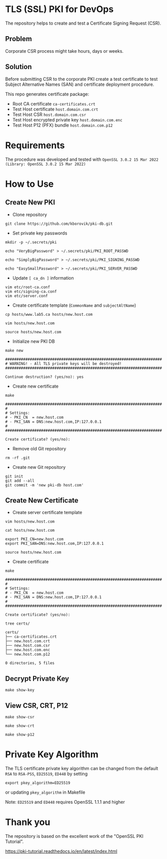 # TLS (SSL) PKI for DevOps

The repository helps to create and test a Certificate Signing Request (CSR).

## Problem

Corporate CSR process might take hours, days or weeks.

## Solution

Before submitting CSR to the corporate PKI create a test certificate to test Subject Alternative Names (SAN) and certificate deployment procedure.

This repo generates certificate package:

- Root CA certificate `ca-certificates.crt`
- Test Host certificate `host.domain.com.crt`
- Test Host CSR `host.domain.com.csr`
- Test Host encrypted private key `host.domain.com.enc`
- Test Host P12 (PFX) bundle `host.domain.com.p12`

# Requirements

The procedure was developed and tested with `OpenSSL 3.0.2 15 Mar 2022 (Library: OpenSSL 3.0.2 15 Mar 2022)`

# How to Use

## Create New PKI

- Clone repository

```
git clone https://github.com/kborovik/pki-db.git
```

- Set private key passwords

```
mkdir -p ~/.secrets/pki
```

```
echo "VeryBigPassword" > ~/.secrets/pki/PKI_ROOT_PASSWD
```

```
echo "SimplyBigPassword" > ~/.secrets/pki/PKI_SIGNING_PASSWD
```

```
echo "EasySmallPassword" > ~/.secrets/pki/PKI_SERVER_PASSWD
```

- Update `[ ca_dn ]` information

```
vim etc/root-ca.conf
vim etc/signing-ca.conf
vim etc/server.conf
```

- Create certificate template (`CommonName` and `subjectAltName`)

```
cp hosts/www.lab5.ca hosts/new.host.com
```

```
vim hosts/new.host.com
```

```
source hosts/new.host.com
```

- Initialize new PKI DB

```
make new
```

```
######################################################################
# WARNING! - All TLS private keys will be destroyed!
######################################################################

Continue destruction? (yes/no): yes
```

- Create new certificate

```
make
```

```
######################################################################
#
# Settings:
# - PKI_CN  = new.host.com
# - PKI_SAN = DNS:new.host.com,IP:127.0.0.1
#
######################################################################

Create certificate? (yes/no):
```

- Remove old Git repository

```
rm -rf .git
```

- Create new Git repository

```
git init
git add --all
git commit -m 'new pki-db host.com'
```

## Create New Certificate

- Create server certificate template

```
vim hosts/new.host.com
```

```
cat hosts/new.host.com
```

```
export PKI_CN=new.host.com
export PKI_SAN=DNS:new.host.com,IP:127.0.0.1
```

```
source hosts/new.host.com
```

- Create certificate

```
make
```

```
######################################################################
#
# Settings:
# - PKI_CN  = new.host.com
# - PKI_SAN = DNS:new.host.com,IP:127.0.0.1
#
######################################################################

Create certificate? (yes/no):
```

```
tree certs/
```

```
certs/
├── ca-certificates.crt
├── new.host.com.crt
├── new.host.com.csr
├── new.host.com.enc
└── new.host.com.p12

0 directories, 5 files
```

## Decrypt Private Key

```
make show-key
```

## View CSR, CRT, P12

```
make show-csr
```

```
make show-crt
```

```
make show-p12
```

# Private Key Algorithm

The TLS certificate private key algorithm can be changed from the default `RSA` to `RSA-PSS`, `ED25519`, `ED448` by setting

```
export pkey_algorithm=ED25519
```

or updating `pkey_algorithm` in Makefile

Note: `ED25519` and `ED448` requires OpenSSL 1.1.1 and higher

# Thank you

The repository is based on the excellent work of the "OpenSSL PKI Tutorial".

https://pki-tutorial.readthedocs.io/en/latest/index.html
